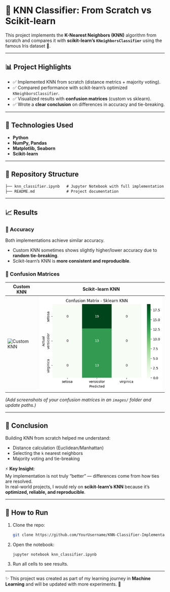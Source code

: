 # 🧠 KNN Classifier: From Scratch vs Scikit-learn

This project implements the **K-Nearest Neighbors (KNN)** algorithm from scratch and compares it with **scikit-learn’s `KNeighborsClassifier`** using the famous Iris dataset 🌸.

---

## 📊 Project Highlights
- ✅ Implemented KNN from scratch (distance metrics + majority voting).  
- ✅ Compared performance with scikit-learn’s optimized `KNeighborsClassifier`.  
- ✅ Visualized results with **confusion matrices** (custom vs sklearn).  
- ✅ Wrote a **clear conclusion** on differences in accuracy and tie-breaking.  

---

## 🚀 Technologies Used
- **Python**  
- **NumPy, Pandas**  
- **Matplotlib, Seaborn**  
- **Scikit-learn**  

---

## 📂 Repository Structure
```
├── knn_classifier.ipynb   # Jupyter Notebook with full implementation
├── README.md              # Project documentation
```

---

## 📈 Results

### 🔹 Accuracy
Both implementations achieve similar accuracy.  
- Custom KNN sometimes shows slightly higher/lower accuracy due to **random tie-breaking**.  
- Scikit-learn’s KNN is **more consistent and reproducible**.  

### 🔹 Confusion Matrices
| Custom KNN | Scikit-learn KNN |
|------------|------------------|
| ![Custom KNN](./myknn.png) | ![Sklearn KNN](./sklknn.png) |

*(Add screenshots of your confusion matrices in an `images/` folder and update paths.)*

---

## 📝 Conclusion
Building KNN from scratch helped me understand:
- Distance calculation (Euclidean/Manhattan)  
- Selecting the `k` nearest neighbors  
- Majority voting and tie-breaking  

⚡ **Key Insight**:  
My implementation is not truly “better” — differences come from how ties are resolved.  
In real-world projects, I would rely on **scikit-learn’s KNN** because it’s **optimized, reliable, and reproducible**.  

---

## 📌 How to Run
1. Clone the repo:
   ```bash
   git clone https://github.com/YourUsername/KNN-Classifier-Implementation.git
   ```
2. Open the notebook:
   ```bash
   jupyter notebook knn_classifier.ipynb
   ```
3. Run all cells to see results.

---

✨ This project was created as part of my learning journey in **Machine Learning** and will be updated with more experiments. 🚀
